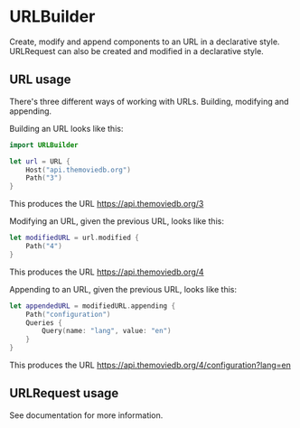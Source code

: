 # URLBuilder

Create, modify and append components to an URL in a declarative style. URLRequest can also be created and modified in a declarative style. 

## URL usage

There's three different ways of working with URLs. Building, modifying and appending.

Building an URL looks like this:

```swift
import URLBuilder

let url = URL {
    Host("api.themoviedb.org")
    Path("3")
}
```

This produces the URL https://api.themoviedb.org/3

Modifying an URL, given the previous URL, looks like this:

```swift
let modifiedURL = url.modified {
    Path("4")
}
```

This produces the URL https://api.themoviedb.org/4

Appending to an URL, given the previous URL, looks like this:

```swift
let appendedURL = modifiedURL.appending {
    Path("configuration")
    Queries {
        Query(name: "lang", value: "en")
    }
}
```

This produces the URL https://api.themoviedb.org/4/configuration?lang=en

## URLRequest usage



See documentation for more information.
